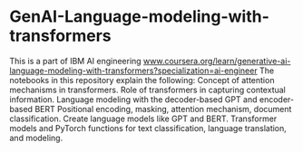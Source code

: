 # GenAI-Language-modeling-with-transformers
This is a part of IBM AI engineering www.coursera.org/learn/generative-ai-language-modeling-with-transformers?specialization=ai-engineer
The notebooks in this repository explain the following:
  Concept of attention mechanisms in transformers.
  Role of transformers in capturing contextual information.
  Language modeling with the decoder-based GPT and encoder-based BERT
  Positional encoding,  masking, attention mechanism, document classification.
  Create language models like GPT and BERT.
  Transformer models and PyTorch functions for text classification, language translation, and modeling.
